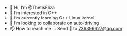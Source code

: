 - 👋 Hi, I’m @ThetisEliza
- 👀 I’m interested in C++
- 🌱 I’m currently learning C++ Linux kernel
- 💞️ I’m looking to collaborate on auto-driving
- 📫 How to reach me ... Send 📧 to 736396627@qq.com

<!---
ThetisEliza/ThetisEliza is a ✨ special ✨ repository because its `README.md` (this file) appears on your GitHub profile.
You can click the Preview link to take a look at your changes.
--->

